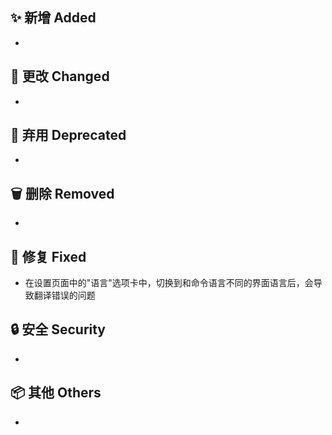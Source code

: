 ## ✨ 新增 Added

-

## 🔧 更改 Changed

-

## 🚨 弃用 Deprecated

-

## 🗑️ 删除 Removed

-

## 🐛 修复 Fixed

- 在设置页面中的"语言"选项卡中，切换到和命令语言不同的界面语言后，会导致翻译错误的问题

## 🔒 安全 Security

-

## 📦 其他 Others

-